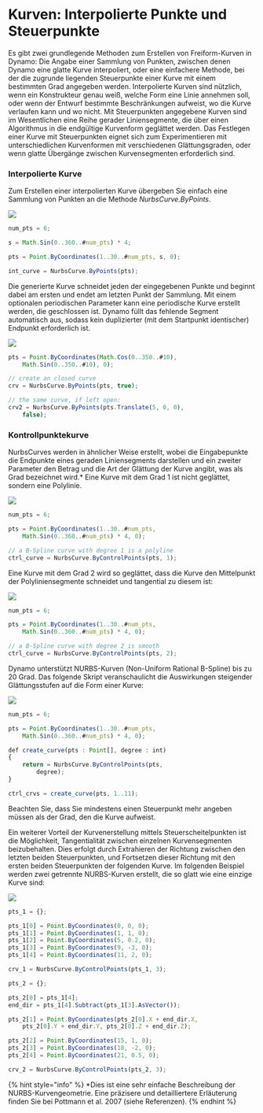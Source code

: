 # Kurven: Interpolierte Punkte und Steuerpunkte

Es gibt zwei grundlegende Methoden zum Erstellen von Freiform-Kurven in Dynamo: Die Angabe einer Sammlung von Punkten, zwischen denen Dynamo eine glatte Kurve interpoliert, oder eine einfachere Methode, bei der die zugrunde liegenden Steuerpunkte einer Kurve mit einem bestimmten Grad angegeben werden. Interpolierte Kurven sind nützlich, wenn ein Konstrukteur genau weiß, welche Form eine Linie annehmen soll, oder wenn der Entwurf bestimmte Beschränkungen aufweist, wo die Kurve verlaufen kann und wo nicht. Mit Steuerpunkten angegebene Kurven sind im Wesentlichen eine Reihe gerader Liniensegmente, die über einen Algorithmus in die endgültige Kurvenform geglättet werden. Das Festlegen einer Kurve mit Steuerpunkten eignet sich zum Experimentieren mit unterschiedlichen Kurvenformen mit verschiedenen Glättungsgraden, oder wenn glatte Übergänge zwischen Kurvensegmenten erforderlich sind.

### Interpolierte Kurve

Zum Erstellen einer interpolierten Kurve übergeben Sie einfach eine Sammlung von Punkten an die Methode _NurbsCurve.ByPoints_.

![](../images/8-2/4/Curves\_01.png)

```js
num_pts = 6;

s = Math.Sin(0..360..#num_pts) * 4;

pts = Point.ByCoordinates(1..30..#num_pts, s, 0);

int_curve = NurbsCurve.ByPoints(pts);
```

Die generierte Kurve schneidet jeden der eingegebenen Punkte und beginnt dabei am ersten und endet am letzten Punkt der Sammlung. Mit einem optionalen periodischen Parameter kann eine periodische Kurve erstellt werden, die geschlossen ist. Dynamo füllt das fehlende Segment automatisch aus, sodass kein duplizierter (mit dem Startpunkt identischer) Endpunkt erforderlich ist.

![](../images/8-2/4/Curves\_02.png)

```js
pts = Point.ByCoordinates(Math.Cos(0..350..#10),
    Math.Sin(0..350..#10), 0);

// create an closed curve
crv = NurbsCurve.ByPoints(pts, true);

// the same curve, if left open:
crv2 = NurbsCurve.ByPoints(pts.Translate(5, 0, 0),
    false);
```

### Kontrollpunktekurve

NurbsCurves werden in ähnlicher Weise erstellt, wobei die Eingabepunkte die Endpunkte eines geraden Liniensegments darstellen und ein zweiter Parameter den Betrag und die Art der Glättung der Kurve angibt, was als Grad bezeichnet wird.\* Eine Kurve mit dem Grad 1 ist nicht geglättet, sondern eine Polylinie.

![](../images/8-2/4/Curves\_03.png)

```js
num_pts = 6;

pts = Point.ByCoordinates(1..30..#num_pts,
    Math.Sin(0..360..#num_pts) * 4, 0);

// a B-Spline curve with degree 1 is a polyline
ctrl_curve = NurbsCurve.ByControlPoints(pts, 1);
```

Eine Kurve mit dem Grad 2 wird so geglättet, dass die Kurve den Mittelpunkt der Polyliniensegmente schneidet und tangential zu diesem ist:

![](../images/8-2/4/Curves\_04.png)

```js
num_pts = 6;

pts = Point.ByCoordinates(1..30..#num_pts,
    Math.Sin(0..360..#num_pts) * 4, 0);

// a B-Spline curve with degree 2 is smooth
ctrl_curve = NurbsCurve.ByControlPoints(pts, 2);
```

Dynamo unterstützt NURBS-Kurven (Non-Uniform Rational B-Spline) bis zu 20 Grad. Das folgende Skript veranschaulicht die Auswirkungen steigender Glättungsstufen auf die Form einer Kurve:

![](../images/8-2/4/Curves\_05.png)

```js
num_pts = 6;

pts = Point.ByCoordinates(1..30..#num_pts,
    Math.Sin(0..360..#num_pts) * 4, 0);

def create_curve(pts : Point[], degree : int)
{
	return = NurbsCurve.ByControlPoints(pts,
        degree);
}

ctrl_crvs = create_curve(pts, 1..11);
```

Beachten Sie, dass Sie mindestens einen Steuerpunkt mehr angeben müssen als der Grad, den die Kurve aufweist.

Ein weiterer Vorteil der Kurvenerstellung mittels Steuerscheitelpunkten ist die Möglichkeit, Tangentialität zwischen einzelnen Kurvensegmenten beizubehalten. Dies erfolgt durch Extrahieren der Richtung zwischen den letzten beiden Steuerpunkten, und Fortsetzen dieser Richtung mit den ersten beiden Steuerpunkten der folgenden Kurve. Im folgenden Beispiel werden zwei getrennte NURBS-Kurven erstellt, die so glatt wie eine einzige Kurve sind:

![](../images/8-2/4/Curves\_06.png)

```js
pts_1 = {};

pts_1[0] = Point.ByCoordinates(0, 0, 0);
pts_1[1] = Point.ByCoordinates(1, 1, 0);
pts_1[2] = Point.ByCoordinates(5, 0.2, 0);
pts_1[3] = Point.ByCoordinates(9, -3, 0);
pts_1[4] = Point.ByCoordinates(11, 2, 0);

crv_1 = NurbsCurve.ByControlPoints(pts_1, 3);

pts_2 = {};

pts_2[0] = pts_1[4];
end_dir = pts_1[4].Subtract(pts_1[3].AsVector());

pts_2[1] = Point.ByCoordinates(pts_2[0].X + end_dir.X,
    pts_2[0].Y + end_dir.Y, pts_2[0].Z + end_dir.Z);

pts_2[2] = Point.ByCoordinates(15, 1, 0);
pts_2[3] = Point.ByCoordinates(18, -2, 0);
pts_2[4] = Point.ByCoordinates(21, 0.5, 0);

crv_2 = NurbsCurve.ByControlPoints(pts_2, 3);
```

{% hint style="info" %}
\*Dies ist eine sehr einfache Beschreibung der NURBS-Kurvengeometrie. Eine präzisere und detailliertere Erläuterung finden Sie bei Pottmann et al. 2007 (siehe Referenzen).
{% endhint %}
